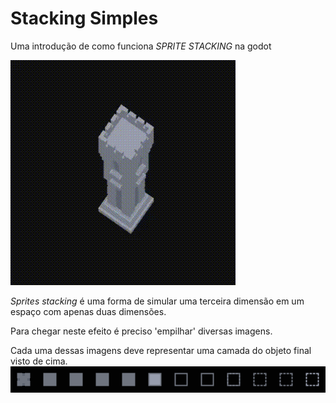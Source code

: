 

# Stacking Simples
Uma introdução de como funciona <i>SPRITE STACKING</i> na godot


<img src="https://github.com/guilhermeHomma/SpriteStacking-na-GODOT/blob/main/imgs/tower_stack.gif">


<i>Sprites stacking</i> é uma forma de simular uma terceira dimensão em um espaço com apenas duas dimensões.

Para chegar neste efeito é preciso 'empilhar' diversas imagens.

Cada uma dessas imagens deve representar uma camada do objeto final visto de cima.
<img src="https://github.com/guilhermeHomma/SpriteStacking-na-GODOT/blob/main/imgs/torre.png">
